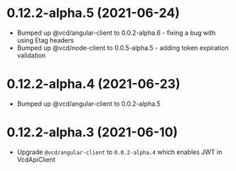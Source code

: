 # 0.12.2-alpha.5 (2021-06-24)
- Bumped up @vcd/angular-client to 0.0.2-alpha.6 - fixing a bug with using Etag headers
- Bumped up @vcd/node-client to 0.0.5-alpha.5 - adding token expiration validation

# 0.12.2-alpha.4 (2021-06-23)
- Bumped up @vcd/angular-client to 0.0.2-alpha.5

# 0.12.2-alpha.3 (2021-06-10)
- Upgrade `@vcd/angular-client` to `0.0.2-alpha.4`  which enables JWT in VcdApiClient
